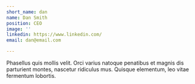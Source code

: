 ```yaml
---
short_name: dan
name: Dan Smith
position: CEO
image: ''
linkedin: https://www.linkedin.com/
email: dan@email.com

---
```

Phasellus quis mollis velit. Orci varius natoque penatibus et magnis dis parturient montes, nascetur ridiculus mus. Quisque elementum, leo vitae fermentum lobortis.